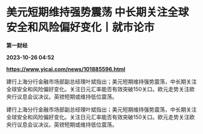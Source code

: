 # 美元短期维持强势震荡 中长期关注全球安全和风险偏好变化丨就市论市
**第一财经**

**2023-10-26 04:52**

**https://www.yicai.com/news/101885596.html**

建行上海分行金融市场部副总经理叶斌指出；美元短期维持强势震荡，中长期关注全球安全和风险偏好变化。关注日元汇率能否有效突破150关口。欧元走势关注欧央行议息会议决议。英镑短期或维持低位震荡。

建行上海分行金融市场部副总经理叶斌指出；美元短期维持强势震荡，中长期关注全球安全和风险偏好变化。关注日元汇率能否有效突破150关口。欧元走势关注欧央行议息会议决议。英镑短期或维持低位震荡。